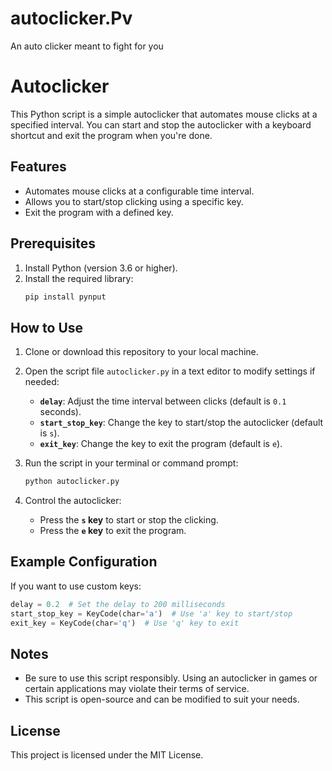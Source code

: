 # autoclicker.Pv
An auto clicker meant to fight for you


# Autoclicker

This Python script is a simple autoclicker that automates mouse clicks at a specified interval. You can start and stop the autoclicker with a keyboard shortcut and exit the program when you're done.

## Features
- Automates mouse clicks at a configurable time interval.
- Allows you to start/stop clicking using a specific key.
- Exit the program with a defined key.

## Prerequisites
1. Install Python (version 3.6 or higher).
2. Install the required library:
   ```bash
   pip install pynput
   ```

## How to Use
1. Clone or download this repository to your local machine.
2. Open the script file `autoclicker.py` in a text editor to modify settings if needed:
   - **`delay`**: Adjust the time interval between clicks (default is `0.1` seconds).
   - **`start_stop_key`**: Change the key to start/stop the autoclicker (default is `s`).
   - **`exit_key`**: Change the key to exit the program (default is `e`).

3. Run the script in your terminal or command prompt:
   ```bash
   python autoclicker.py
   ```

4. Control the autoclicker:
   - Press the **`s` key** to start or stop the clicking.
   - Press the **`e` key** to exit the program.

## Example Configuration
If you want to use custom keys:
```python
delay = 0.2  # Set the delay to 200 milliseconds
start_stop_key = KeyCode(char='a')  # Use 'a' key to start/stop
exit_key = KeyCode(char='q')  # Use 'q' key to exit
```

## Notes
- Be sure to use this script responsibly. Using an autoclicker in games or certain applications may violate their terms of service.
- This script is open-source and can be modified to suit your needs.

## License
This project is licensed under the MIT License.
